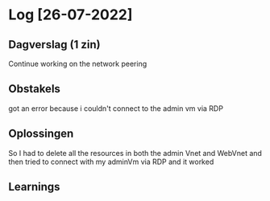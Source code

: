 # Log [26-07-2022]

## Dagverslag (1 zin)
  
Continue working on the network peering
## Obstakels

got an error because i couldn't connect to the admin vm via RDP
## Oplossingen

So I had to delete all the resources in both the admin Vnet and WebVnet and then tried to connect with my adminVm via RDP and it worked

## Learnings


